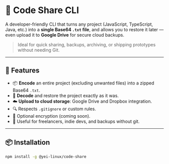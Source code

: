# 🔐 Code Share CLI

A developer-friendly CLI that turns any project (JavaScript, TypeScript, Java, etc.) into a **single Base64 `.txt` file**, and allows you to restore it later — even upload it to **Google Drive** for secure cloud backups.

> Ideal for quick sharing, backups, archiving, or shipping prototypes without needing Git.

---

## 🚀 Features

- 📦 **Encode** an entire project (excluding unwanted files) into a zipped Base64 `.txt`.
- 🔁 **Decode** and restore the project exactly as it was.
- ☁️ **Upload to cloud storage**: Google Drive and Dropbox integration.
- 🔍 Respects `.gitignore` or custom rules.
- 🔐 Optional encryption (coming soon).
- 💼 Useful for freelancers, indie devs, and backups without git.

---

## 📦 Installation

```bash
npm install -g @yei-linux/code-share
```
